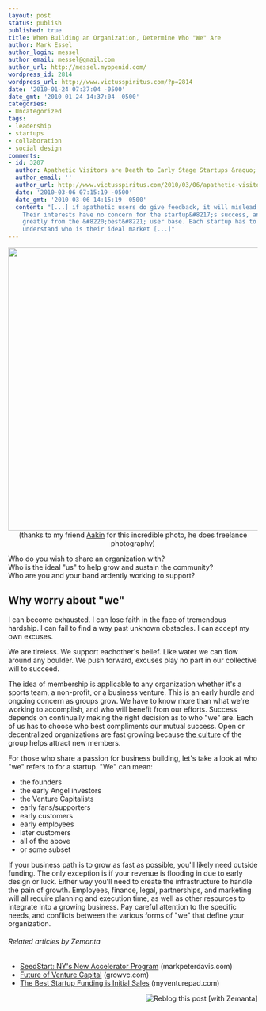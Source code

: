 ```yaml
---
layout: post
status: publish
published: true
title: When Building an Organization, Determine Who "We" Are
author: Mark Essel
author_login: messel
author_email: messel@gmail.com
author_url: http://messel.myopenid.com/
wordpress_id: 2814
wordpress_url: http://www.victusspiritus.com/?p=2814
date: '2010-01-24 07:37:04 -0500'
date_gmt: '2010-01-24 14:37:04 -0500'
categories:
- Uncategorized
tags:
- leadership
- startups
- collaboration
- social design
comments:
- id: 3207
  author: Apathetic Visitors are Death to Early Stage Startups &raquo; Victus Spiritus
  author_email: ''
  author_url: http://www.victusspiritus.com/2010/03/06/apathetic-visitors-are-death-to-early-stage-startups/
  date: '2010-03-06 07:15:19 -0500'
  date_gmt: '2010-03-06 14:15:19 -0500'
  content: "[...] if apathetic users do give feedback, it will mislead a startup.
    Their interests have no concern for the startup&#8217;s success, and diverges
    greatly from the &#8220;best&#8221; user base. Each startup has to define and
    understand who is their ideal market [...]"
---
```

<p style="text-align: center;"><a href="http://aakin.net/photography"><img class="aligncenter size-large wp-image-2816" title="PICT8857-62--nevada_mountains" src="http://www.victusspiritus.com/wp-content/uploads/2010/01/PICT8857-62-nevada_mountains-1024x672.jpg" alt="" width="800" height="572" /></a> (thanks to my friend <a href="http://aakin.net/photography">Aakin</a> for this incredible photo, he does freelance photography)</p>
<p>Who do you wish to share an organization with?<br />
Who is the ideal "us" to help grow and sustain the community?<br />
Who are you and your band ardently working to support?</p>
<h2>Why worry about "we"</h2>
<p>I can become exhausted. I can lose faith in the face of tremendous hardship. I can fail to find a way past unknown obstacles. I can accept my own excuses.</p>
<p>We are tireless. We support eachother's belief. Like water we can flow around any boulder. We push forward, excuses play no part in our collective will to succeed.</p>
<p>The idea of membership is applicable to any organization whether it's a sports team, a non-profit, or a business venture. This is an early hurdle and ongoing concern as groups grow. We have to know more than what we're working to accomplish, and who will benefit from our efforts. Success depends on continually making the right decision as to who "we" are. Each of us has to choose who best compliments our mutual success. Open or decentralized organizations are fast growing because <a href="http://www.victusspiritus.com/2009/06/01/the-importance-of-corporate-culture/">the culture</a> of the group helps attract new members.</p>
<p>For those who share a passion for business building, let's take a look at who "we" refers to for a startup. "We" can mean:</p>
<ul>
<li>the founders</li>
<li>the early Angel investors</li>
<li>the Venture Capitalists</li>
<li>early fans/supporters</li>
<li>early customers</li>
<li>early employees</li>
<li>later customers</li>
<li>all of the above</li>
<li>or some subset</li>
</ul>
<p>If your business path is to grow as fast as possible, you'll likely need outside funding. The only exception is if your revenue is flooding in due to early design or luck. Either way you'll need to create the infrastructure to handle the pain of growth. Employees, finance, legal, partnerships, and marketing will all require planning and execution time, as well as other resources to integrate into a growing business. Pay careful attention to the specific needs, and conflicts between the various forms of "we" that define your organization.</p>
<h6 class="zemanta-related-title" style="font-size: 1em;">Related articles by Zemanta</h6>
<ul class="zemanta-article-ul">
<li class="zemanta-article-ul-li"><a href="http://www.markpeterdavis.com/getventure/2010/01/seedstart-nys-new-accelerator-program.html">SeedStart: NY's New Accelerator Program</a> (markpeterdavis.com)</li>
<li class="zemanta-article-ul-li"><a href="http://www.growvc.com/blog/2010/01/future-of-venture-capital/">Future of Venture Capital</a> (growvc.com)</li>
<li class="zemanta-article-ul-li"><a href="http://myventurepad.com/MVP/82408">The Best Startup Funding is Initial Sales</a> (myventurepad.com)</li>
</ul>
<div class="zemanta-pixie" style="margin-top: 10px; height: 15px;"><a class="zemanta-pixie-a" title="Reblog this post [with Zemanta]" href="http://reblog.zemanta.com/zemified/a2352b30-51eb-45cf-af83-ed8bf4f53fb4/"><img class="zemanta-pixie-img" style="border: none; float: right;" src="http://img.zemanta.com/reblog_e.png?x-id=a2352b30-51eb-45cf-af83-ed8bf4f53fb4" alt="Reblog this post [with Zemanta]" /></a><span class="zem-script more-related pretty-attribution"><script src="http://static.zemanta.com/readside/loader.js" type="text/javascript"></script></span></div>
